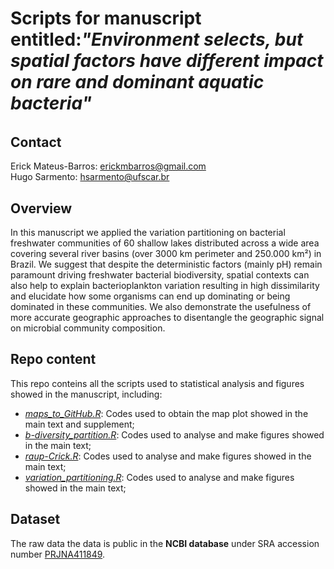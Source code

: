 # Scripts for manuscript entitled:_"Environment selects, but spatial factors have different impact on rare and dominant aquatic bacteria"_
###### 



## Contact
Erick Mateus-Barros: erickmbarros@gmail.com  
Hugo Sarmento: hsarmento@ufscar.br


## Overview
In this manuscript we applied the variation partitioning on bacterial freshwater communities of 60 shallow lakes distributed across a wide area covering several river basins (over 3000 km perimeter and 250.000 km²) in Brazil. We suggest that despite the deterministic factors (mainly pH) remain paramount driving freshwater bacterial biodiversity, spatial contexts can also help to explain bacterioplankton variation resulting in high dissimilarity and elucidate how some organisms can end up dominating or being dominated in these communities. We also demonstrate the usefulness of more accurate geographic approaches to disentangle the geographic signal on microbial community composition.


## Repo content
This repo conteins all the scripts used to statistical analysis and figures showed in the manuscript, including:

* _[maps_to_GitHub.R](https://github.com/LMPB/Occupancy-Frequency-Distribution/blob/master/maps_to_GitHub.R)_: Codes used to obtain the map plot showed in the main text and supplement;
* _[b-diversity_partition.R](https://github.com/LMPB/Variation-Partitioning/blob/main/b-diversity_partition.R)_: Codes used to analyse and make figures showed in the main text;
* _[raup-Crick.R]()_: Codes used to analyse and make figures showed in the main text;
* _[variation_partitioning.R]()_: Codes used to analyse and make figures showed in the main text;


## Dataset
The raw data the data is public in the __NCBI database__ under SRA accession number [PRJNA411849](https://www.ncbi.nlm.nih.gov/bioproject/411849).
